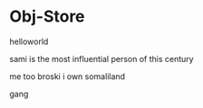 # Obj-Store

helloworld  

sami is the most influential person of this century

me too broski i own somaliland

gang